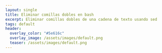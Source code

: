 ```yaml
---
layout: single
title: Eliminar comillas dobles en bash
excerpt: Eliminar comillas dobles de una cadena de texto usando sed
tags: default
header:
  overlay_color: "#5e616c"
  overlay_image: /assets/images/default.png
  teaser: /assets/images/default.png
---
```


<script src="https://gist.github.com/crakernano/11290b335065ee8f6eccb45728e89b1b.js"></script>